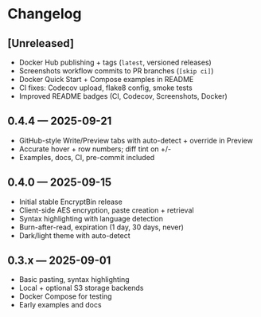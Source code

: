 # Changelog

## [Unreleased]
- Docker Hub publishing + tags (`latest`, versioned releases)
- Screenshots workflow commits to PR branches (`[skip ci]`)
- Docker Quick Start + Compose examples in README
- CI fixes: Codecov upload, flake8 config, smoke tests
- Improved README badges (CI, Codecov, Screenshots, Docker)

## 0.4.4 — 2025-09-21
- GitHub-style Write/Preview tabs with auto-detect + override in Preview
- Accurate hover + row numbers; diff tint on +/-
- Examples, docs, CI, pre-commit included

## 0.4.0 — 2025-09-15
- Initial stable EncryptBin release
- Client-side AES encryption, paste creation + retrieval
- Syntax highlighting with language detection
- Burn-after-read, expiration (1 day, 30 days, never)
- Dark/light theme with auto-detect

## 0.3.x — 2025-09-01
- Basic pasting, syntax highlighting
- Local + optional S3 storage backends
- Docker Compose for testing
- Early examples and docs
